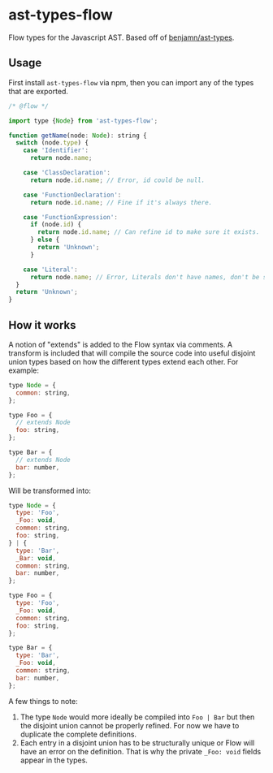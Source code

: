 # ast-types-flow

Flow types for the Javascript AST. Based off of [benjamn/ast-types](https://github.com/benjamn/ast-types).

## Usage

First install `ast-types-flow` via npm, then you can import any of the types
that are exported.

```javascript
/* @flow */

import type {Node} from 'ast-types-flow';

function getName(node: Node): string {
  switch (node.type) {
    case 'Identifier':
      return node.name;

    case 'ClassDeclaration':
      return node.id.name; // Error, id could be null.

    case 'FunctionDeclaration':
      return node.id.name; // Fine if it's always there.

    case 'FunctionExpression':
      if (node.id) {
        return node.id.name; // Can refine id to make sure it exists.
      } else {
        return 'Unknown';
      }

    case 'Literal':
      return node.name; // Error, Literals don't have names, don't be silly.
  }
  return 'Unknown';
}
```

## How it works

A notion of "extends" is added to the Flow syntax via comments. A transform is
included that will compile the source code into useful disjoint union types
based on how the different types extend each other. For example:

```javascript
type Node = {
  common: string,
};

type Foo = {
  // extends Node
  foo: string,
};

type Bar = {
  // extends Node
  bar: number,
};
```

Will be transformed into:

```javascript
type Node = {
  type: 'Foo',
  _Foo: void,
  common: string,
  foo: string,
} | {
  type: 'Bar',
  _Bar: void,
  common: string,
  bar: number,
};

type Foo = {
  type: 'Foo',
  _Foo: void,
  common: string,
  foo: string,
};

type Bar = {
  type: 'Bar',
  _Foo: void,
  common: string,
  bar: number,
};
```

A few things to note:

1. The type `Node` would more ideally be compiled into `Foo | Bar` but then the
   disjoint union cannot be properly refined. For now we have to duplicate the
   complete definitions.
2. Each entry in a disjoint union has to be structurally unique or Flow will
   have an error on the definition. That is why the private `_Foo: void` fields
   appear in the types.
